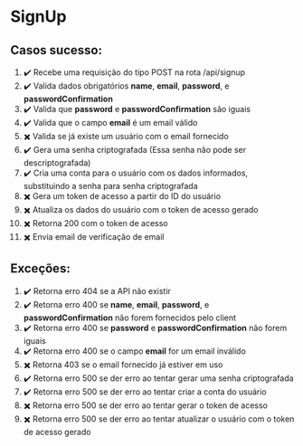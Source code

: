 # SignUp 

## Casos sucesso:
1. :heavy_check_mark: Recebe uma requisição do tipo POST na rota /api/signup
2. :heavy_check_mark: Valida dados obrigatórios **name**, **email**, **password**, e **passwordConfirmation**
3. :heavy_check_mark: Valida que **password** e **passwordConfirmation** são iguais
4. :heavy_check_mark: Valida que o campo **email** é um email válido
5. :heavy_multiplication_x: Valida se já existe um usuário com o email fornecido
6. :heavy_check_mark: Gera uma senha criptografada (Essa senha não pode ser descriptografada)
7. :heavy_check_mark: Cria uma conta para o usuário com os dados informados, substituindo a senha para senha criptografada 
8. :heavy_multiplication_x: Gera um token de acesso a partir do ID do usuário 
9. :heavy_multiplication_x: Atualiza os dados do usuário com o token de acesso gerado
10. :heavy_multiplication_x: Retorna 200 com o token de acesso
11. :heavy_multiplication_x: Envia email de verificação de email

## Exceções:

1. :heavy_check_mark: Retorna erro 404 se a API não existir 
2. :heavy_check_mark: Retorna erro 400 se **name**, **email**, **password**, e **passwordConfirmation** não forem fornecidos pelo client
3. :heavy_check_mark: Retorna erro 400 se **password** e **passwordConfirmation** não forem iguais
4. :heavy_check_mark: Retorna erro 400 se o campo **email** for um email inválido
5. :heavy_multiplication_x: Retorna 403 se o email fornecido já estiver em uso 
6. :heavy_check_mark: Retorna erro 500 se der erro ao tentar gerar uma senha criptografada
7. :heavy_check_mark: Retorna erro 500 se der erro ao tentar criar a conta do usuário
8. :heavy_multiplication_x: Retorna erro 500 se der erro ao tentar gerar o token de acesso
9. :heavy_multiplication_x: Retorna erro 500 se der erro ao tentar atualizar o usuário com o token de acesso gerado